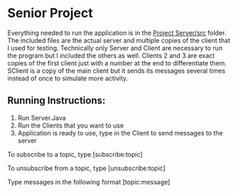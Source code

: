 # Senior Project
Everything needed to run the application is in the [Project Server/src](https://github.com/merplesys/topic-based-communication-server/tree/main/Project%20Server/src) folder. The included files are the actual server and multiple copies of the client that I used for testing. Technically only Server and Client are necessary to run the program but I included the others as well. Clients 2 and 3 are exact copies of the first client just with a number at the end to differentiate them. SClient is a copy of the main client but it sends its messages several times instead of once to simulate more activity.
## Running Instructions:
1) Run Server.Java
2) Run the Clients that you want to use
3) Application is ready to use, type in the Client to send messages to the server

To subscribe to a topic, type [subscribe:topic]

To unsubscribe from a topic, type [unsubscribe:topic]

Type messages in the following format [topic:message]
